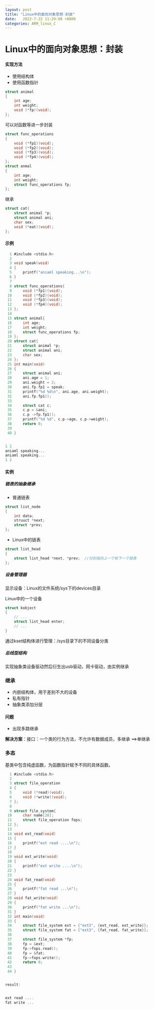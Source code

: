 ```yaml
---
layout: post
title: "Linux中的面向对象思想-封装"
date:   2022-7-22 11:29:08 +0800
categories: ARM_linux_C
---
```


# Linux中的面向对象思想：封装

#### 实现方法

+ 使用结构体
+ 使用函数指针



```C
struct animal
{
    int age;
    int weight;
    void (*fp)(void);
};
```

可以对函数等进一步封装

```C
struct func_operations
{
	void (*fp1)(void);
    void (*fp2)(void);
    void (*fp3)(void);
    void (*fp4)(void);
};
struct anmal
{
	int age;
    int weight;
    struct func_operations fp;
};
```

继承

```C
struct cat{
    struct animal *p;
    struct animal ani;
    char sex;
    void (*eat)(void);
};
```

#### 示例

```C
  1 #include <stdio.h>                                                                  
  2 
  3 void speak(void)
  4 {
  5     printf("aniaml speaking...\n");
  6 }
  7 
  8 struct func_operations{
  9     void (*fp1)(void);
 10     void (*fp2)(void);
 11     void (*fp3)(void);
 12     void (*fp4)(void);
 13 };
 14 
 15 struct animal{
 16     int age;
 17     int weight;
 18     struct func_operations fp;
 19 };
 20 struct cat{
 21     struct animal *p;
 22     struct animal ani;
 23     char sex;
 24 };
 25 int main(void)
 26 {
 27     struct animal ani;
 28     ani.age = 1;
 29     ani.weight = 2;
 30     ani.fp.fp1 = speak;
 31     printf("%d %d\n", ani.age, ani.weight);
 32     ani.fp.fp1();
 33 
 34     struct cat c;
 35     c.p = &ani;
 36     c.p ->fp.fp1();
 37     printf("%d %d", c.p->age, c.p->weight);
 38     return 0;
 39 
 40 } 


1 2
aniaml speaking...
aniaml speaking...
1 2
```



#### 实例

##### 链表的抽象继承

+ 普通链表

```C
struct list_node
{
    int data;
    struuct *next;
    struct *prev;  
};
```

+ Linux中的链表

```C
struct list_head
{
    struct list_head *next, *prev;  //分别指向上一个和下一个链表
};
```



##### 设备管理器

显示设备：Linux的文件系统/sys下的devices目录



Linux中的一个设备

```C
struct kobject
{
    // ...
    struct list_head enter;
    // ...
}
```



通过kset结构体进行管理：/sys目录下的不同设备分类

##### 总线型结构

实现抽象类设备驱动然后衍生出usb驱动，网卡驱动，由实例继承



### 继承

+ 内嵌结构体，用于差别不大的设备
+ 私有指针
+ 抽象类添加分层



#### 问题

+ 出现多路继承

​			**解决方案**：接口：一个类的行为方法，不允许有数据成员，多继承 ==>单继承



### 多态

基类中包含纯虚函数，为函数指针赋予不同的具体函数。

```C
  1 #include <stdio.h>                                                                    
  2 
  3 struct file_operation
  4 {
  5     void (*read)(void);
  6     void (*write)(void);
  7 };
  8 
  9 struct file_system{
 10     char name[20];
 11     struct file_operation fops;
 12 };
 13 
 14 void ext_read(void)
 15 {
 16     printf("ext read ....\n");
 17 }
 18 
 19 void ext_write(void)
 20 {
 21     printf("ext write ....\n");
 22 }
 23 
 24 void fat_read(void)
 25 {   
 26     printf("fat read ...\n");
 27 }
 28 void fat_write(void)
 29 {
 30     printf("fat write ...\n");
 31 }
 32 int main(void)
 33 {
 34     struct file_system ext = {"ext3", {ext_read, ext_write}};
 35     struct file_system fat = {"ext3", {fat_read, fat_write}};
 36 
 37     struct file_system *fp;
 38     fp = &ext;
 39     fp->fops.read();
 40     fp = &fat;
 41     fp->fops.write();
 42     return 0;
 43     
 44 }


result:


ext read ....
fat write ...

```









​			
